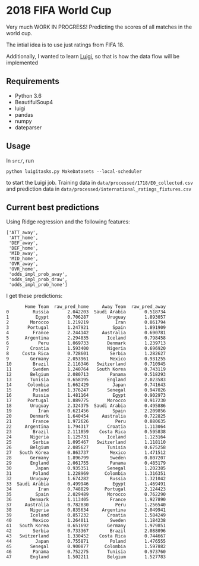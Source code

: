 # 2018 FIFA World Cup
Very much WORK IN PROGRESS!
Predicting the scores of all matches in the world cup.

The intial idea is to use just ratings from FIFA 18.

Additionally, I wanted to learn [Luigi](https://luigi.readthedocs.io/), so that is how the data flow will be implemented

## Requirements
- Python 3.6
- BeautifulSoup4
- luigi
- pandas
- numpy
- dateparser

## Usage

In `src/`, run
```
python luigitasks.py MakeDatasets --local-scheduler
```
to start the Luigi job.
Training data in `data/processed/1718/E0_collected.csv` and prediction data in `data/processed/international_ratings_fixtures.csv`

## Current best predictions

Using Ridge regression and the following features:

```
['ATT_away',
 'ATT_home',
 'DEF_away',
 'DEF_home',
 'MID_away',
 'MID_home',
 'OVR_away',
 'OVR_home',
 'odds_impl_prob_away',
 'odds_impl_prob_draw',
 'odds_impl_prob_home']

```

I get these predictions:
```
       Home Team  raw_pred_home     Away Team  raw_pred_away
0         Russia       2.042203  Saudi Arabia       0.518734
1          Egypt       0.706287       Uruguay       1.893057
2        Morocco       1.219219          Iran       0.861794
3       Portugal       1.247921         Spain       1.891909
4         France       2.244142     Australia       0.690781
5      Argentina       2.294835       Iceland       0.798458
6           Peru       1.069733       Denmark       1.239713
7        Croatia       1.593400       Nigeria       0.696920
8     Costa Rica       0.728601        Serbia       1.282627
9        Germany       2.053961        Mexico       0.931255
10        Brazil       2.116346   Switzerland       0.710945
11        Sweden       1.240764   South Korea       0.743119
12       Belgium       2.080713        Panama       0.518293
13       Tunisia       0.658195       England       2.023583
14      Colombia       1.662429         Japan       0.741643
15        Poland       1.376247       Senegal       0.947026
16        Russia       1.481164         Egypt       0.902973
17      Portugal       1.889775       Morocco       0.917230
18       Uruguay       2.324375  Saudi Arabia       0.495886
19          Iran       0.621456         Spain       2.209856
20       Denmark       1.640454     Australia       0.722825
21        France       1.972626          Peru       0.880635
22     Argentina       1.794317       Croatia       1.113064
23        Brazil       2.111859    Costa Rica       0.595838
24       Nigeria       1.125731       Iceland       1.123164
25        Serbia       1.095467   Switzerland       1.118110
26       Belgium       2.085627       Tunisia       0.675258
27   South Korea       0.863737        Mexico       1.471512
28       Germany       1.896799        Sweden       0.807207
29       England       2.061755        Panama       0.485179
30         Japan       0.935351       Senegal       1.202385
31        Poland       1.228969      Colombia       1.316351
32       Uruguay       1.674282        Russia       1.321042
33  Saudi Arabia       0.499946         Egypt       1.469491
34          Iran       0.748829      Portugal       2.124423
35         Spain       2.029489       Morocco       0.762290
36       Denmark       1.113405        France       1.927890
37     Australia       0.782830          Peru       1.256540
38       Nigeria       0.835634     Argentina       2.049941
39       Iceland       0.857232       Croatia       1.584249
40        Mexico       1.264011        Sweden       1.184238
41   South Korea       0.651692       Germany       1.979851
42        Serbia       0.733367        Brazil       2.088096
43   Switzerland       1.330452    Costa Rica       0.744667
44         Japan       0.755871        Poland       1.476555
45       Senegal       0.900877      Colombia       1.597882
46        Panama       0.752275       Tunisia       0.973760
47       England       1.502211       Belgium       1.527783

```
